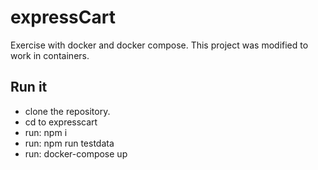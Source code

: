 # expressCart
Exercise with docker and docker compose. This project was modified to work in containers.

## Run it

- clone the repository.
- cd to expresscart
- run: npm i
- run: npm run testdata
- run: docker-compose up
